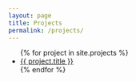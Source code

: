 ```yaml
---
layout: page
title: Projects
permalink: /projects/
---
```


<ul>
  {% for project in site.projects %}
    <li>
      <a href="{{ project.url | relative_url }}">{{ project.title }}</a>
    </li>
  {% endfor %}
</ul>
